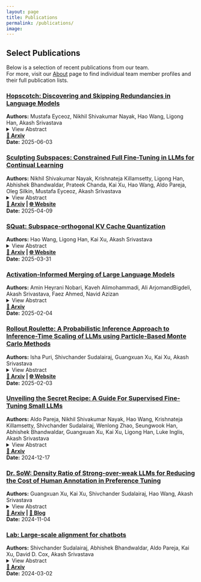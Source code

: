 ```yaml
---
layout: page
title: Publications
permalink: /publications/
image:
---
```


## Select Publications

Below is a selection of recent publications from our team.  
For more, visit our [About](/about/) page to find individual team member profiles and their full publication lists.

<div class="publication-card">
<h3><a href="https://arxiv.org/abs/2506.03303" target="_blank" rel="noopener">Hopscotch: Discovering and Skipping Redundancies in Language Models</a></h3>
<strong>Authors:</strong> Mustafa Eyceoz, Nikhil Shivakumar Nayak, Hao Wang, Ligong Han, Akash Srivastava<br>
<details>
  <summary>View Abstract</summary>
  Modern causal language models stack many attention blocks to improve performance, but not all blocks are necessary for every task. We propose Hopscotch, a simple yet effective method that identifies and skips attention blocks with least contributions to a task and adapts to preserve output quality. Hopscotch jointly optimizes which blocks to skip and how to scale the outputs of the remaining layers. By introducing lightweight, trainable scaling parameters to attention and MLP blocks, it mitigates distribution shifts in hidden states caused by removing attention blocks. Hopscotch does not modify model weights or require access to pretraining or instruction-tuning data, and is compatible with existing model compression techniques. When applied to 𝙻𝚕𝚊𝚖𝚊-𝟹.𝟷-𝟾𝙱 and 𝚀𝚠𝚎𝚗𝟸.𝟻-𝟽𝙱, Hopscotch achieves less than a 2% drop in performance even after skipping four attention blocks.
</details>
<strong><a href="https://arxiv.org/abs/2506.03303">📄 Arxiv</a></strong><br>
<strong>Date:</strong> 2025-06-03
</div>

<div class="publication-card">
<h3><a href="https://arxiv.org/abs/2504.07097" target="_blank" rel="noopener">Sculpting Subspaces: Constrained Full Fine-Tuning in LLMs for Continual Learning</a></h3>
<strong>Authors:</strong> Nikhil Shivakumar Nayak, Krishnateja Killamsetty, Ligong Han, Abhishek Bhandwaldar, Prateek Chanda, Kai Xu, Hao Wang, Aldo Pareja, Oleg Silkin, Mustafa Eyceoz, Akash Srivastava<br>
<details>
  <summary>View Abstract</summary>
  Continual learning in large language models (LLMs) is prone to catastrophic forgetting, where adapting to new tasks significantly degrades performance on previously learned ones. Existing methods typically rely on low-rank, parameter-efficient updates that limit the model's expressivity and introduce additional parameters per task, leading to scalability issues. To address these limitations, we propose a novel continual full fine-tuning approach leveraging adaptive singular value decomposition (SVD). Our method dynamically identifies task-specific low-rank parameter subspaces and constrains updates to be orthogonal to critical directions associated with prior tasks, thus effectively minimizing interference without additional parameter overhead or storing previous task gradients. We evaluate our approach extensively on standard continual learning benchmarks using both encoder-decoder (T5-Large) and decoder-only (LLaMA-2 7B) models, spanning diverse tasks including classification, generation, and reasoning. Empirically, our method achieves state-of-the-art results, up to 7% higher average accuracy than recent baselines like O-LoRA, and notably maintains the model's general linguistic capabilities, instruction-following accuracy, and safety throughout the continual learning process by reducing forgetting to near-negligible levels. Our adaptive SVD framework effectively balances model plasticity and knowledge retention, providing a practical, theoretically grounded, and computationally scalable solution for continual learning scenarios in large language models.
</details>
<strong><a href="https://arxiv.org/abs/2504.07097">📄 Arxiv</a> | <a href="https://ai-innovation.team/squat/">🌐 Website</a></strong><br>
<strong>Date:</strong> 2025-04-09
</div>

<div class="publication-card">
<h3><a href="https://arxiv.org/abs/2503.24358" target="_blank" rel="noopener">SQuat: Subspace-orthogonal KV Cache Quantization</a></h3>
<strong>Authors:</strong> Hao Wang, Ligong Han, Kai Xu, Akash Srivastava<br>
<details>
  <summary>View Abstract</summary>
  The key-value (KV) cache accelerates LLMs decoding by storing KV tensors from previously generated tokens. It reduces redundant computation at the cost of increased memory usage. To mitigate this overhead, existing approaches compress KV tensors into lower-bit representations; however, quantization errors can accumulate as more tokens are generated, potentially resulting in undesired outputs. In this paper, we introduce SQuat (Subspace-orthogonal KV cache quantization). It first constructs a subspace spanned by query tensors to capture the most critical task-related information. During key tensor quantization, it enforces that the difference between the (de)quantized and original keys remains orthogonal to this subspace, minimizing the impact of quantization errors on the attention mechanism's outputs. SQuat requires no model fine-tuning, no additional calibration dataset for offline learning, and is grounded in a theoretical framework we develop. Through numerical experiments, we show that our method reduces peak memory by 2.17 to 2.82, improves throughput by 2.45 to 3.60, and achieves more favorable benchmark scores than existing KV cache quantization algorithms.
</details>
<strong><a href="https://arxiv.org/abs/2503.24358">📄 Arxiv</a> | <a href="https://ai-innovation.team/squat/">🌐 Website</a></strong><br>
<strong>Date:</strong> 2025-03-31
</div>

<div class="publication-card">
<h3><a href="https://arxiv.org/abs/2502.02421" target="_blank" rel="noopener">Activation-Informed Merging of Large Language Models</a></h3>
<strong>Authors:</strong> Amin Heyrani Nobari, Kaveh Alimohammadi, Ali ArjomandBigdeli, Akash Srivastava, Faez Ahmed, Navid Azizan<br>
<details>
  <summary>View Abstract</summary>
  Model merging, a method that combines the parameters and embeddings of multiple fine-tuned large language models (LLMs), offers a promising approach to enhance model performance across various tasks while maintaining computational efficiency. This paper introduces Activation-Informed Merging (AIM), a technique that integrates the information from the activation space of LLMs into the merging process to improve performance and robustness. AIM is designed as a flexible, complementary solution that is applicable to any existing merging method. It aims to preserve critical weights from the base model, drawing on principles from continual learning (CL) and model compression. Utilizing a task-agnostic calibration set, AIM selectively prioritizes essential weights during merging. We empirically demonstrate that AIM significantly enhances the performance of merged models across multiple benchmarks. Our findings suggest that considering the activation-space information can provide substantial advancements in the model merging strategies for LLMs, with up to a 40% increase in benchmark performance.
</details>
<strong><a href="https://arxiv.org/abs/2502.02421">📄 Arxiv</a></strong><br>
<strong>Date:</strong> 2025-02-04
</div>

<div class="publication-card">
<h3><a href="https://arxiv.org/abs/2502.01618" target="_blank" rel="noopener">Rollout Roulette: A Probabilistic Inference Approach to Inference-Time Scaling of LLMs using Particle-Based Monte Carlo Methods</a></h3>
<strong>Authors:</strong> Isha Puri, Shivchander Sudalairaj, Guangxuan Xu, Kai Xu, Akash Srivastava<br>
<details>
  <summary>View Abstract</summary>
  Large language models (LLMs) have achieved significant performance gains via scaling up model sizes and/or data. However, recent evidence suggests diminishing returns from such approaches, motivating scaling the computation spent at inference time. Existing inference-time scaling methods, usually with reward models, cast the task as a search problem, which tends to be vulnerable to reward hacking as a consequence of approximation errors in reward models. In this paper, we instead cast inference-time scaling as a probabilistic inference task and leverage sampling-based techniques to explore the typical set of the state distribution of a state-space model with an approximate likelihood, rather than optimize for its mode directly. We propose a novel inference-time scaling approach by adapting particle-based Monte Carlo methods to this task. Our empirical evaluation demonstrates that our methods have a 4-16x better scaling rate over our deterministic search counterparts on various challenging mathematical reasoning tasks. Using our approach, we show that Qwen2.5-Math-1.5B-Instruct can surpass GPT-4o accuracy in only 4 rollouts, while Qwen2.5-Math-7B-Instruct scales to o1 level accuracy in only 32 rollouts. Our work not only presents an effective method to inference-time scaling, but also connects the rich literature in probabilistic inference with inference-time scaling of LLMs to develop more robust algorithms in future work.
</details>
<strong><a href="https://arxiv.org/abs/2502.01618">📄 Arxiv</a> | <a href="https://probabilistic-inference-scaling.github.io/">🌐 Website</a></strong><br>
<strong>Date:</strong> 2025-02-03
</div>

<div class="publication-card">
<h3><a href="https://arxiv.org/abs/2412.13337" target="_blank" rel="noopener">Unveiling the Secret Recipe: A Guide For Supervised Fine-Tuning Small LLMs</a></h3>
<strong>Authors:</strong> Aldo Pareja, Nikhil Shivakumar Nayak, Hao Wang, Krishnateja Killamsetty, Shivchander Sudalairaj, Wenlong Zhao, Seungwook Han, Abhishek Bhandwaldar, Guangxuan Xu, Kai Xu, Ligong Han, Luke Inglis, Akash Srivastava<br>
<details>
  <summary>View Abstract</summary>
  The rise of large language models (LLMs) has created a significant disparity: industrial research labs with their computational resources, expert teams, and advanced infrastructures, can effectively fine-tune LLMs, while individual developers and small organizations face barriers due to limited resources. In this paper, we aim to bridge this gap by presenting a comprehensive study on supervised fine-tuning of LLMs using instruction-tuning datasets spanning diverse knowledge domains and skills. We focus on small-sized LLMs (3B to 7B parameters) for their cost-efficiency and accessibility. We explore various training configurations and strategies across four open-source pre-trained models. We provide detailed documentation of these configurations, revealing findings that challenge several common training practices, including hyperparameter recommendations from TULU and phased training recommended by Orca. Key insights from our work include: (i) larger batch sizes paired with lower learning rates lead to improved model performance on benchmarks such as MMLU, MTBench, and Open LLM Leaderboard; (ii) early-stage training dynamics, such as lower gradient norms and higher loss values, are strong indicators of better final model performance, enabling early termination of sub-optimal runs and significant computational savings; (iii) through a thorough exploration of hyperparameters like warmup steps and learning rate schedules, we provide guidance for practitioners and find that certain simplifications do not compromise performance; and (iv) we observed no significant difference in performance between phased and stacked training strategies, but stacked training is simpler and more sample efficient. With these findings holding robustly across datasets and models, we hope this study serves as a guide for practitioners fine-tuning small LLMs and promotes a more inclusive environment for LLM research.
</details>
<strong><a href="https://arxiv.org/abs/2412.13337">📄 Arxiv</a></strong><br>
<strong>Date:</strong> 2024-12-17
</div>

<div class="publication-card">
<h3><a href="https://arxiv.org/abs/2411.02481" target="_blank" rel="noopener">Dr. SoW: Density Ratio of Strong-over-weak LLMs for Reducing the Cost of Human Annotation in Preference Tuning</a></h3>
<strong>Authors:</strong> Guangxuan Xu, Kai Xu, Shivchander Sudalairaj, Hao Wang, Akash Srivastava<br>
<details>
  <summary>View Abstract</summary>
  Preference tuning relies on high-quality human preference data, which is often expensive and time-consuming to gather. In this paper, we introduce Dr. Sow (Density Ratio of Strong over Weak) a cost-effective method that eliminates the reliance for human annotation by leveraging off-the-shelf LLMs for preference data annotation. Dr. Sow uses the log-density ratio between a better-aligned and a less-aligned LLM as a reward signal. We evaluate Dr. Sow across 221 different LLM pairs and empirically find a strong correlation between the performance gap of the paired models and the quality of the reward signal. This insight provides a practical guideline for selecting LLMs for data annotation. 
  Additionally, we introduce an end-to-end pipeline that customizes reward functions based on user query domains. Without fine-tuning, it improves accuracy on domain-specific evaluations. With a pair of Mistral-7B models, Dr. Sow achieves a RewardBench score of 82.6, outperforming the best trained reward functions from same model class and demonstrating competitive performance against SoTA models in Safety (91.0) and Reasoning (88.0) domains. Further, we preference-tune Llama-3-8B-Instruct using data annotated by Dr. Sow. Our approach pushes Llama-3-8B to achieve a 37.4 % (+15.1 %) win rate on ArenaHard and a 40.7 % (+17.8 %) win rate on length-controlled AlpacaEval 2.0.
</details>
<strong><a href="https://arxiv.org/abs/2411.02481">📄 Arxiv</a> | <a href="https://www.redhat.com/en/blog/smarter-enterprise-ai-inference-time-scaling">📝 Blog</a></strong><br>
<strong>Date:</strong> 2024-11-04
</div>

<div class="publication-card">
<h3><a href="https://arxiv.org/abs/2403.01081" target="_blank" rel="noopener">Lab: Large-scale alignment for chatbots</a></h3>
<strong>Authors:</strong> Shivchander Sudalairaj, Abhishek Bhandwaldar, Aldo Pareja, Kai Xu, David D. Cox, Akash Srivastava<br>
<details>
  <summary>View Abstract</summary>
  This work introduces LAB (Large-scale Alignment for chatBots), a novel methodology designed to overcome the scalability challenges in the instruction-tuning phase of large language model (LLM) training. Leveraging a taxonomy-guided synthetic data generation process and a multi-phase tuning framework, LAB significantly reduces reliance on expensive human annotations and proprietary models like GPT-4. We demonstrate that LAB-trained models can achieve competitive performance across several benchmarks compared to models trained with traditional human-annotated or GPT-4 generated synthetic data. Thus offering a scalable, cost-effective solution for enhancing LLM capabilities and instruction-following behaviors without the drawbacks of catastrophic forgetting, marking a step forward in the efficient training of LLMs for a wide range of applications.
</details>
<strong><a href="https://arxiv.org/abs/2403.01081">📄 Arxiv</a></strong><br>
<strong>Date:</strong> 2024-03-02
</div> 